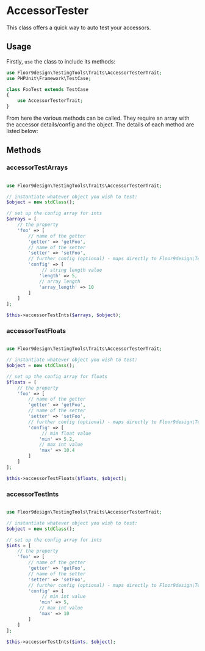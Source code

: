 # AccessorTester

This class offers a quick way to auto test your accessors.

## Usage

Firstly, `use` the class to include its methods:

```php
use Floor9design\TestingTools\Traits\AccessorTesterTrait;
use PHPUnit\Framework\TestCase;

class FooTest extends TestCase
{
    use AccessorTesterTrait;
}
```

From here the various methods can be called. They require an array with the accessor details/config and the object.
The details of each method are listed below:

## Methods

### accessorTestArrays

```php

use Floor9design\TestingTools\Traits\AccessorTesterTrait;

// instantiate whatever object you wish to test:
$object = new stdClass();

// set up the config array for ints
$arrays = [
    // the property
    'foo' => [
        // name of the getter
        'getter' => 'getFoo',
        // name of the setter
        'setter' => 'setFoo',
        // further config (optional) - maps directly to Floor9design\TestDataGenerator\Generator::randomStringArray()
        'config' => [
             // string length value
            'length' => 5, 
            // array length
            'array_length' => 10
        ]
    ]
];

$this->accessorTestInts($arrays, $object);

```

### accessorTestFloats

```php

use Floor9design\TestingTools\Traits\AccessorTesterTrait;

// instantiate whatever object you wish to test:
$object = new stdClass();

// set up the config array for floats
$floats = [
    // the property
    'foo' => [
        // name of the getter
        'getter' => 'getFoo',
        // name of the setter
        'setter' => 'setFoo',
        // further config (optional) - maps directly to Floor9design\TestDataGenerator\Generator::randomFloat()
        'config' => [
             // min float value
            'min' => 5.2, 
            // max int value
            'max' => 10.4
        ]
    ]
];

$this->accessorTestFloats($floats, $object);

```

### accessorTestInts

```php

use Floor9design\TestingTools\Traits\AccessorTesterTrait;

// instantiate whatever object you wish to test:
$object = new stdClass();

// set up the config array for ints
$ints = [
    // the property
    'foo' => [
        // name of the getter
        'getter' => 'getFoo',
        // name of the setter
        'setter' => 'setFoo',
        // further config (optional) - maps directly to Floor9design\TestDataGenerator\Generator::randomInt()
        'config' => [
             // min int value
            'min' => 5, 
            // max int value
            'max' => 10
        ]
    ]
];

$this->accessorTestInts($ints, $object);

```